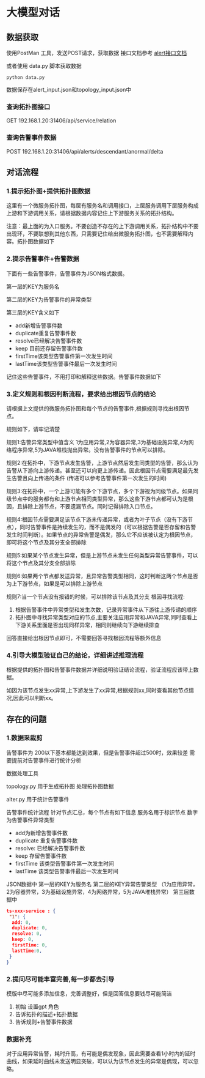 # 大模型对话

## 数据获取

使用PostMan 工具，发送POST请求，获取数据
接口文档参考 [alert接口文档](https://kgwnvb.yuque.com/grmkz0/lymk39/wkin5i91vrtisbfh#LyPLc)

或者使用 data.py 脚本获取数据

```shell
python data.py
```

数据保存在alert_input.json和topology_input.json中

### 查询拓扑图接口

GET 192.168.1.20:31406/api/service/relation

### 查询告警事件数据

POST 192.168.1.20:31406/api/alerts/descendant/anormal/delta

## 对话流程

### 1.提示拓扑图+提供拓扑图数据

这里有一个微服务拓扑图，每层有服务名和调用接口，上层服务调用下层服务构成上游和下游调用关系，请根据数据内容记住上下游服务关系的拓扑结构。

注意：最上面的为入口服务。不要创造不存在的上下游调用关系，拓扑结构中不要出现环，不要联想到其他东西，只需要记住给出微服务拓扑图，也不需要解释内容。拓扑图数据如下

### 2.提示告警事件+告警数据

下面有一些告警事件，告警事件为JSON格式数据。

第一层的KEY为服务名

第二层的KEY为告警事件的异常类型

第三层的KEY含义如下

- add新增告警事件数
- duplicate重复告警事件数
- resolve已经解决告警事件数
- keep 目前还存留告警事件数
- firstTime该类型告警事件第一次发生时间
- lastTime该类型告警事件最后一次发生时间

记住这些告警事件，不用打印和解释这些数据。告警事件数据如下  

### 3.定义规则和根因判断流程，要求给出根因节点的结论

请根据上文提供的微服务拓扑图和每个节点的告警事件,根据规则寻找出根因节点。

规则如下，请牢记清楚

规则1:告警异常类型中值含义 1为应用异常,2为容器异常,3为基础设施异常,4为网络程序异常,5为JAVA堆栈抛出异常。没有告警事件的节点可以排除。

规则2:在拓扑中，下游节点发生告警，上游节点然后发生同类型的告警，那么认为告警从下游向上游传递。甚至还可以向更上游传递。因此根因节点需要满足最先发生告警且向上传递的条件 (传递可以参考告警事件第一次发生的时间)

规则3:在拓扑中，一个上游可能有多个下游节点，多个下游视为同级节点。如果同级节点中的服务都有和上游节点相同类型异常，那么这些下游节点都可认为是根因，且排除上游节点，不要遗漏节点。同时记得排除入口节点。

规则4:根因节点需要满足该节点下游未传递异常，或者为叶子节点（没有下游节点），同时告警事件是持续发生的，而不是偶发的（可以根据告警是否存留和告警发生时间判断）。如果节点的异常告警是偶发，那么它不应该被认定为根因节点，即可将这个节点及其分支全部排除

规则5:如果某个节点发生异常，但是上游节点未发生任何类型异常告警事件，可以将这个节点及其分支全部排除

规则6:如果两个节点都发送异常，且异常告警类型相同，这时判断这两个节点是否为上下游节点，如果是可以排除上游节点

规则7:当一个节点没有报错的时候，可以排除该节点及其分支
根因寻找流程:

1. 根据告警事件中异常类型和发生次数，记录异常事件从下游往上游传递的顺序
2. 拓扑图中寻找异常类型对应的节点,主要关注应用异常和JAVA异常,同时查看上下游关系里面是否出现同样异常，相同则继续向下游继续排查

回答直接给出根因节点即可，不需要回答寻找根因流程等额外信息

### 4.引导大模型验证自己的结论，详细讲述推理流程

根据提供的拓扑图和告警事件数据并详细说明验证结论流程，验证流程应该带上数据。

如因为该节点发生xx异常,上下游发生了xx异常,根据规则xx,同时查看其他节点情况,因此可以判断xx。

## 存在的问题

### 1.数据采裁剪

告警事件为 200以下基本都能达到效果，但是告警事件超过500时，效果较差
需要提前对告警事件进行统计分析

数据处理工具

topology.py 用于生成拓扑图 处理拓扑图数据

alter.py 用于统计告警事件

告警事件统计流程
针对节点汇总，每个节点有如下信息
服务名用于标识节点
数字为告警事件异常类型

- add为新增告警事件数
- duplicate 重复告警事件数
- resolve: 已经解决告警事件数
- keep 存留告警事件数
- firstTime 该类型告警事件第一次发生时间
- lastTime 该类型告警事件最后一次发生时间

JSON数据中
第一层的KEY为服务名
第二层的KEY异常告警类型 （1为应用异常，2为容器异常，3为基础设施异常，4为网络异常，5为JAVA堆栈异常）
第三层数据中

```json
ts-xxx-service : {
 "1": {
  add: 0,
  duplicate: 0,
  resolve: 0,
  keep: 0,
  firstTime: 0,
  lastTime:0,
 }
}

```

### 2.提问尽可能丰富完善,每一步都去引导

模版中尽可能多添加信息，完善调整好，但是回答信息要钱尽可能简洁

1. 初始 设置gpt 角色
2. 告诉拓扑的描述+拓扑数据
3. 告诉规则+告警事件数据

### 数据补充

对于应用异常告警，耗时升高，有可能是偶发现象，因此需要查看1小时内的延时曲线，如果延时曲线未发送明显突破，可以认为该节点发生的异常是偶现，可以忽略。